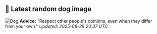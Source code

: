 ## 🐶 Latest random dog image
![Dog](https://images.dog.ceo/breeds/segugio-italian/n02090722_002.jpg)
**Advice:** "Respect other people's opinions, even when they differ from your own."
*Updated: 2025-08-28 20:37 UTC*
